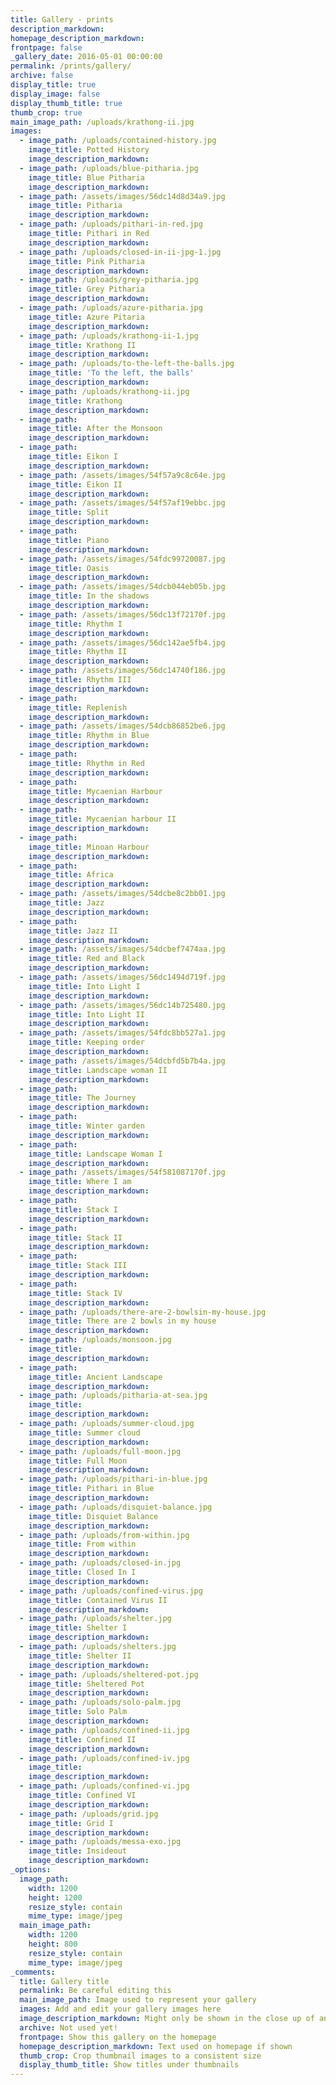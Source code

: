 ```yaml
---
title: Gallery - prints
description_markdown:
homepage_description_markdown:
frontpage: false
_gallery_date: 2016-05-01 00:00:00
permalink: /prints/gallery/
archive: false
display_title: true
display_image: false
display_thumb_title: true
thumb_crop: true
main_image_path: /uploads/krathong-ii.jpg
images:
  - image_path: /uploads/contained-history.jpg
    image_title: Potted History
    image_description_markdown:
  - image_path: /uploads/blue-pitharia.jpg
    image_title: Blue Pitharia
    image_description_markdown:
  - image_path: /assets/images/56dc14d8d34a9.jpg
    image_title: Pitharia
    image_description_markdown:
  - image_path: /uploads/pithari-in-red.jpg
    image_title: Pithari in Red
    image_description_markdown:
  - image_path: /uploads/closed-in-ii-jpg-1.jpg
    image_title: Pink Pitharia
    image_description_markdown:
  - image_path: /uploads/grey-pitharia.jpg
    image_title: Grey Pitharia
    image_description_markdown:
  - image_path: /uploads/azure-pitharia.jpg
    image_title: Azure Pitaria
    image_description_markdown:
  - image_path: /uploads/krathong-ii-1.jpg
    image_title: Krathong II
    image_description_markdown:
  - image_path: /uploads/to-the-left-the-balls.jpg
    image_title: 'To the left, the balls'
    image_description_markdown:
  - image_path: /uploads/krathong-ii.jpg
    image_title: Krathong
    image_description_markdown:
  - image_path:
    image_title: After the Monsoon
    image_description_markdown:
  - image_path:
    image_title: Eikon I
    image_description_markdown:
  - image_path: /assets/images/54f57a9c8c64e.jpg
    image_title: Eikon II
    image_description_markdown:
  - image_path: /assets/images/54f57af19ebbc.jpg
    image_title: Split
    image_description_markdown:
  - image_path:
    image_title: Piano
    image_description_markdown:
  - image_path: /assets/images/54fdc99720087.jpg
    image_title: Oasis
    image_description_markdown:
  - image_path: /assets/images/54dcb044eb05b.jpg
    image_title: In the shadows
    image_description_markdown:
  - image_path: /assets/images/56dc13f72170f.jpg
    image_title: Rhythm I
    image_description_markdown:
  - image_path: /assets/images/56dc142ae5fb4.jpg
    image_title: Rhythm II
    image_description_markdown:
  - image_path: /assets/images/56dc14740f186.jpg
    image_title: Rhythm III
    image_description_markdown:
  - image_path:
    image_title: Replenish
    image_description_markdown:
  - image_path: /assets/images/54dcb86852be6.jpg
    image_title: Rhythm in Blue
    image_description_markdown:
  - image_path:
    image_title: Rhythm in Red
    image_description_markdown:
  - image_path:
    image_title: Mycaenian Harbour
    image_description_markdown:
  - image_path:
    image_title: Mycaenian harbour II
    image_description_markdown:
  - image_path:
    image_title: Minoan Harbour
    image_description_markdown:
  - image_path:
    image_title: Africa
    image_description_markdown:
  - image_path: /assets/images/54dcbe8c2bb01.jpg
    image_title: Jazz
    image_description_markdown:
  - image_path:
    image_title: Jazz II
    image_description_markdown:
  - image_path: /assets/images/54dcbef7474aa.jpg
    image_title: Red and Black
    image_description_markdown:
  - image_path: /assets/images/56dc1494d719f.jpg
    image_title: Into Light I
    image_description_markdown:
  - image_path: /assets/images/56dc14b725480.jpg
    image_title: Into Light II
    image_description_markdown:
  - image_path: /assets/images/54fdc8bb527a1.jpg
    image_title: Keeping order
    image_description_markdown:
  - image_path: /assets/images/54dcbfd5b7b4a.jpg
    image_title: Landscape woman II
    image_description_markdown:
  - image_path:
    image_title: The Journey
    image_description_markdown:
  - image_path:
    image_title: Winter garden
    image_description_markdown:
  - image_path:
    image_title: Landscape Woman I
    image_description_markdown:
  - image_path: /assets/images/54f581087170f.jpg
    image_title: Where I am
    image_description_markdown:
  - image_path:
    image_title: Stack I
    image_description_markdown:
  - image_path:
    image_title: Stack II
    image_description_markdown:
  - image_path:
    image_title: Stack III
    image_description_markdown:
  - image_path:
    image_title: Stack IV
    image_description_markdown:
  - image_path: /uploads/there-are-2-bowlsin-my-house.jpg
    image_title: There are 2 bowls in my house
    image_description_markdown:
  - image_path: /uploads/monsoon.jpg
    image_title:
    image_description_markdown:
  - image_path:
    image_title: Ancient Landscape
    image_description_markdown:
  - image_path: /uploads/pitharia-at-sea.jpg
    image_title:
    image_description_markdown:
  - image_path: /uploads/summer-cloud.jpg
    image_title: Summer cloud
    image_description_markdown:
  - image_path: /uploads/full-moon.jpg
    image_title: Full Moon
    image_description_markdown:
  - image_path: /uploads/pithari-in-blue.jpg
    image_title: Pithari in Blue
    image_description_markdown:
  - image_path: /uploads/disquiet-balance.jpg
    image_title: Disquiet Balance
    image_description_markdown:
  - image_path: /uploads/from-within.jpg
    image_title: From within
    image_description_markdown:
  - image_path: /uploads/closed-in.jpg
    image_title: Closed In I
    image_description_markdown:
  - image_path: /uploads/confined-virus.jpg
    image_title: Contained Virus II
    image_description_markdown:
  - image_path: /uploads/shelter.jpg
    image_title: Shelter I
    image_description_markdown:
  - image_path: /uploads/shelters.jpg
    image_title: Shelter II
    image_description_markdown:
  - image_path: /uploads/sheltered-pot.jpg
    image_title: Sheltered Pot
    image_description_markdown:
  - image_path: /uploads/solo-palm.jpg
    image_title: Solo Palm
    image_description_markdown:
  - image_path: /uploads/confined-ii.jpg
    image_title: Confined II
    image_description_markdown:
  - image_path: /uploads/confined-iv.jpg
    image_title:
    image_description_markdown:
  - image_path: /uploads/confined-vi.jpg
    image_title: Confined VI
    image_description_markdown:
  - image_path: /uploads/grid.jpg
    image_title: Grid I
    image_description_markdown:
  - image_path: /uploads/messa-exo.jpg
    image_title: Insideout
    image_description_markdown:
_options:
  image_path:
    width: 1200
    height: 1200
    resize_style: contain
    mime_type: image/jpeg
  main_image_path:
    width: 1200
    height: 800
    resize_style: contain
    mime_type: image/jpeg
_comments:
  title: Gallery title
  permalink: Be careful editing this
  main_image_path: Image used to represent your gallery
  images: Add and edit your gallery images here
  image_description_markdown: Might only be shown in the close up of an image
  archive: Not used yet!
  frontpage: Show this gallery on the homepage
  homepage_description_markdown: Text used on homepage if shown
  thumb_crop: Crop thumbnail images to a consistent size
  display_thumb_title: Show titles under thumbnails
---
```


